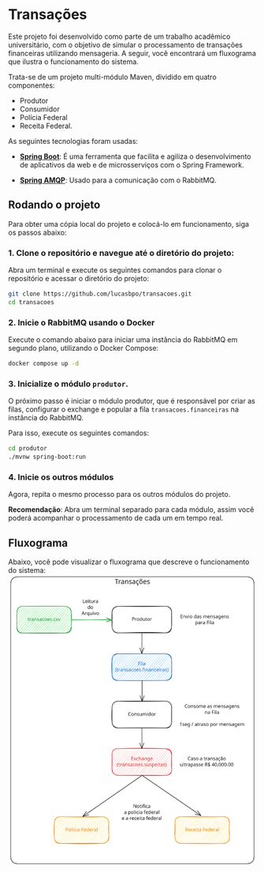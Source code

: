 # Transações
Este projeto foi desenvolvido como parte de um trabalho acadêmico universitário, com o objetivo de simular o processamento de transações financeiras utilizando mensageria. A seguir, você encontrará um fluxograma que ilustra o funcionamento do sistema.

Trata-se de um projeto multi-módulo Maven, dividido em quatro componentes:
- Produtor
- Consumidor
- Polícia Federal
- Receita Federal.

As seguintes tecnologias foram usadas:
- **[Spring Boot](https://spring.io/projects/spring-boot)**: É uma ferramenta que facilita e agiliza o desenvolvimento de aplicativos da web e de microsserviços com o Spring Framework.

- **[Spring AMQP](https://spring.io/projects/spring-amqp)**: Usado para a comunicação com o RabbitMQ.

## Rodando o projeto
Para obter uma cópia local do projeto e colocá-lo em funcionamento, siga os passos abaixo:

### 1. Clone o repositório e navegue até o diretório do projeto:

Abra um terminal e execute os seguintes comandos para clonar o repositório e acessar o diretório do projeto:
```bash
git clone https://github.com/lucasbpo/transacoes.git
cd transacoes
```

### 2. Inicie o RabbitMQ usando o Docker

Execute o comando abaixo para iniciar uma instância do RabbitMQ em segundo plano, utilizando o Docker Compose:
```bash
docker compose up -d
```

### 3. Inicialize o módulo `produtor`. 

O próximo passo é iniciar o módulo produtor, que é responsável por criar as filas, configurar o exchange e popular a fila `transacoes.financeiras` na instância do RabbitMQ.

Para isso, execute os seguintes comandos:

```bash
cd produtor
./mvnw spring-boot:run
```

### 4. Inicie os outros módulos
    
Agora, repita o mesmo processo para os outros módulos do projeto.

**Recomendação**: Abra um terminal separado para cada módulo, assim você poderá acompanhar o processamento de cada um em tempo real. 

## Fluxograma
Abaixo, você pode visualizar o fluxograma que descreve o funcionamento do sistema:
![Transações Fluxograma](docs/transacoes-fluxograma.excalidraw.svg)